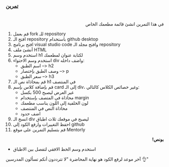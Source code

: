 
<p dir="rtl">
<h3><a href="https://docs.google.com/document/d/1zP_VcVfehg5ePOxFGd-I9YgvEpjd2MNCESVtPtiOx2I/edit#">تمرين </a></h3></p>


<h1></h1>
<p dir="rtl">
  <p dir="rtl">
في هذا التمرين انشئ قائمة مطعمك الخاص</p>


1. قم بعمل fork للـ repository
2. افتح الـ repository باستخدام github desktop
3. افتح برنامج visual studio code وافتح مجلد الـ repository
4. أنشئ ملف HTML
5. استخدم وسم h1 لكتابة عنوان لمطعمك
6. استخدم وسم الاحتواء div واضف داخله:
   - اسم الطبق –> h2
   - وصف الطبق بإختصار –> p
   - سعر الطبق –> h3 
7.  قم بمحاذاة نص الـ h1 في المنتصف
8. قم بإضافة كلاس بإسم card إلى الـ div، وغير خصائص الكلاس كالتالي:
    - غير العرض ليصبح 500 بكسل
    - محاذاة في المتصف بإستخدام margin
    - لون الخلفية إلى اللون يناسب مطعمك
    - محاذاة النص في المنتصف
    - اضف حدود
9. انسخ الـ div ليصبح في موقعك ثلاث اطباق
10. احفظ التغييرات وارفع الكود إلى github
11. قم بتسليم التمرين على موقع Mentorly

<p dir="rtl">
<strong>بونص!</strong></p>




* استخدم وسم الخط الافقي لتفصل بين الاطباق

آخر موعد لرفع الكود هو نهاية المحاضرة "لا تترددون أنكم تسألون المدرسين 👌"

